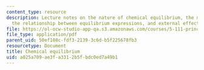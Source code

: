 ```yaml
---
content_type: resource
description: Lecture notes on the nature of chemical equilibrium, the meaning of K,
  the relationship between equilibrium expressions, and external effects on K.
file: https://ol-ocw-studio-app-qa.s3.amazonaws.com/courses/5-111-principles-of-chemical-science-fall-2008/a025a709ae3fa3312b5fbdc0ed7a49b1_lecnotes19.pdf
file_type: application/pdf
parent_uid: 50ef108c-fdf3-2139-3c6d-b5f225678fb3
resourcetype: Document
title: Chemical equilibrium
uid: a025a709-ae3f-a331-2b5f-bdc0ed7a49b1
---
```

